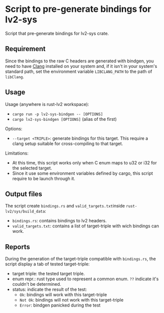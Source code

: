 # Script to pre-generate bindings for lv2-sys

Script that pre-generate bindings for lv2-sys crate.

## Requirement

Since the bindings to the raw C headers are generated with bindgen, you need to
have [Clang](https://clang.llvm.org/) installed on your system and, if it isn't
in your system's standard path, set the environment variable `LIBCLANG_PATH` to
the path of `libClang`.

## Usage

Usage (anywhere is rust-lv2 workspace):
* `cargo run -p lv2-sys-bindgen -- [OPTIONS]`
* `cargo lv2-sys-bindgen [OPTIONS]` (alias of the first)

Options:
* `--target <TRIPLE>`: generate bindings for this target. This require a clang
  setup suitable for cross-compiling to that target.

Limitations:
* At this time, this script works only when C enum maps to u32 or i32 for the
  selected target.
* Since it use some environment variables defined by cargo, this script require
  to be launch through it.

## Output files

The script create `bindings.rs` and `valid_targets.txt`inside
`rust-lv2/sys/build_data`:
* `bindings.rs`: contains bindings to lv2 headers.
* `valid_targets.txt`: contains a list of target-triple with wich bindings can
  work.

## Reports

During the generation of the target-triple compatible with `bindings.rs`, the
script display a tab of tested target-triple:
* target triple: the tested target triple.
* enum repr.: rust type used to represent a common enum. `??` indicate it's
  couldn't be determined.
* status: indicate the result of the test:
  * `Ok`: bindings will work with this target-triple
  * `Not Ok`: bindings will not work with this target-triple
  * `Error`: bindgen panicked during the test
